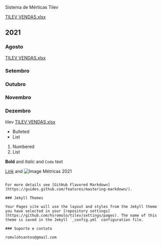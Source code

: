 Sistema de Mérticas Tilev


[TILEV VENDAS.xlsx](https://github.com/hsromulo/tilev/files/7085368/TILEV.VENDAS.xlsx)



## 2021
### Agosto
[TILEV VENDAS.xlsx](https://github.com/hsromulo/tilev/files/7076945/TILEV.VENDAS.xlsx)

### Setembro

### Outubro

### Novembro

### Dezembro



tilev
[TILEV VENDAS.xlsx](https://github.com/hsromulo/tilev/files/7076935/TILEV.VENDAS.xlsx)



- Bulleted
- List

1. Numbered
2. List

**Bold** and _Italic_ and `Code` text

[Link](url) and ![Image](src)
Métricas 2021
```

For more details see [GitHub Flavored Markdown](https://guides.github.com/features/mastering-markdown/).

### Jekyll Themes

Your Pages site will use the layout and styles from the Jekyll theme you have selected in your [repository settings](https://github.com/hsromulo/tilev/settings/pages). The name of this theme is saved in the Jekyll `_config.yml` configuration file.

### Suporte e contato

romulohsantos@gmail.com
